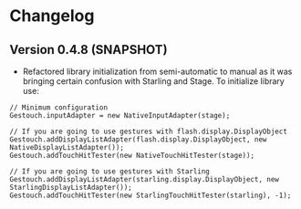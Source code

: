 # Changelog

## Version 0.4.8 (SNAPSHOT)

* Refactored library initialization from semi-automatic to manual as it was bringing certain confusion with Starling
and Stage. To initialize library use:

```
// Minimum configuration
Gestouch.inputAdapter = new NativeInputAdapter(stage);

// If you are going to use gestures with flash.display.DisplayObject
Gestouch.addDisplayListAdapter(flash.display.DisplayObject, new NativeDisplayListAdapter());
Gestouch.addTouchHitTester(new NativeTouchHitTester(stage));

// If you are going to use gestures with Starling
Gestouch.addDisplayListAdapter(starling.display.DisplayObject, new StarlingDisplayListAdapter());
Gestouch.addTouchHitTester(new StarlingTouchHitTester(starling), -1);

```
